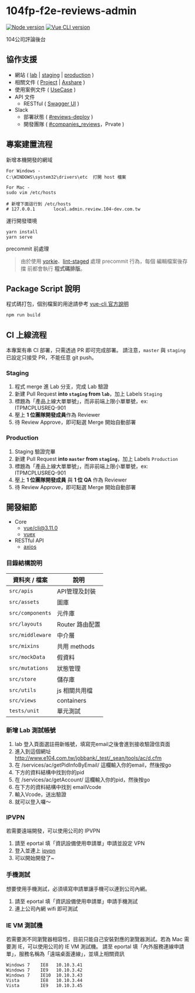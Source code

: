 # 104fp-f2e-reviews-admin

[![Node version](https://img.shields.io/badge/node-%3E%3D10.15.0-brightgreen.svg)](http://nodejs.org/)
[![Vue CLI version](https://img.shields.io/badge/Vue%20CLI-%3E%3D3.12.1-brightgreen.svg)](https://cli.vuejs.org/)

104公司評論後台

## 協作支援

- 網站 ( [lab](https://admin.reviews.104-dev.com.tw) | [staging](https://admin.reviews.104-staging.com.tw) | [production](https://admin.reviews.104.com.tw) )
- 相關文件 ( [Project](https://bit.ly/328JrGy) | [Axshare](https://nywy8m.axshare.com/review_list.html) )
- 使用案例文件 ( [UseCase](https://bit.ly/2LmpXr8) )
- API 文件
  - RESTful ( [Swagger UI](http://be.reviews.104-dev.com.tw/api/documentation) )
- Slack
  - 部署狀態 ( [#reviews-deploy](https://app.slack.com/client/T0675A0CX/CNNCF910U) )
  - 開發團隊 ( [#companies_reviews](https://app.slack.com/client/T0675A0CX/GMVGZFF1B)，Prvate )

## 專案建置流程

新增本機開發的網域
```
For Windows -
C:\WINDOWS\system32\drivers\etc  打開 host 檔案

For Mac -
sudo vim /etc/hosts

# 新增下面這行到 /etc/hosts
# 127.0.0.1       local.admin.review.104-dev.com.tw
```

運行開發環境
```
yarn install
yarn serve
```

precommit 前處理

> 由於使用 [yorkie](https://github.com/yyx990803/yorkie)、[lint-staged](https://www.npmjs.com/package/lint-staged) 處理 precommit 行為，每個 編輯檔案後存擋 前都會執行 **程式碼排版**。

## Package Script 說明

程式碼打包，個別檔案的用途請參考 [vue-cli 官方說明](https://cli.vuejs.org/zh/guide/cli-service.html#%E4%BD%BF%E7%94%A8%E5%91%BD%E4%BB%A4)

```bash
npm run build
```

## CI 上線流程

本專案有串 CI 部署，只需透過 PR 即可完成部署。
請注意，`master` 與 `staging` 已設定只接受 PR，不能任意 git push。

### Staging

1. 程式 merge 進 Lab 分支，完成 Lab 驗證
2. 新建 Pull Request **into `staging` from `lab`**，加上 Labels `Staging`
3. 標題為「產品上線大單單號」，而非前端上限小單單號，ex: ITPMCPLUSREQ-901
4. 壓上 **1 位團隊開發成員**作為 Reviewer
5. 待 Review Approve，即可點選 Merge 開始自動部署

### Production

1. Staging 驗證完畢
2. 新建 Pull Request **into `master` from `staging`**，加上 Labels `Production`
3. 標題為「產品上線大單單號」，而非前端上限小單單號，ex: ITPMCPLUSREQ-901
4. 壓上 **1 位團隊開發成員** 與 **1 位 QA** 作為 Reviewer
5. 待 Review Approve，即可點選 Merge 開始自動部署

## 開發細節

- Core
  - [vue/cli@3.11.0](https://cli.vuejs.org/)
  - [vuex](https://vuex.vuejs.org/)
- RESTful API
  - [axios](https://github.com/axios/axios)

### 目錄結構說明

| 資料夾 / 檔案 | 說明 |
| --- | --- |
| `src/apis` | API管理及封裝 |
| `src/assets` | 圖庫 |
| `src/components` | 元件庫 |
| `src/layouts` | Router 路由配置 |
| `src/middleware` | 中介層 |
| `src/mixins` | 共用 methods |
| `src/mockData` | 假資料 |
| `src/mutations` | 狀態管理 |
| `src/store` | 儲存庫 |
| `src/utils` | js 相關共用檔 |
| `src/views` | containers |
| `tests/unit` | 單元測試 |

### 新增 Lab 測試帳號

1. lab 登入頁面選註冊新帳號，填寫完email之後會進到接收驗證信頁面
2. 進入到這個網址 http://www.e104.com.tw/jobbank/_test/_sean/tools/ac/d.cfm
3. 在 /services/ac/getPidInfoByEmail/ 這欄輸入你的email，然後按go
4. 下方的資料結構中找到你的pid
5. 在 /services/ac/getAccount/ 這欄輸入你的pid，然後按go
6. 在下方的資料結構中找到 emailVcode
7. 輸入Vcode，送出驗證
8. 就可以登入囉～

### IPVPN

若需要遠端開發，可以使用公司的 IPVPN
1. 請至 eportal 填「資訊設備使用申請單」申請並設定 VPN
2. 登入並連上 [ipvpn](https://ipvpn.104.com.tw/vpn/index.html)
3. 可以開始開發了~

### 手機測試

想要使用手機測試，必須填寫申請單讓手機可以連到公司內網。
1. 請至 eportal 填「資訊設備使用申請單」申請手機測試
2. 連上公司內網 wifi 即可測試

### IE VM 測試機

若需要測不同瀏覽器相容性，目前只能自己安裝對應的瀏覽器測試。若為 Mac 需要測 IE，可以使用公司的 IE VM 測試機。
請至 eportal 填「內外服務連線申請單」，服務名稱為「遠端桌面連線」，並填上相關資訊

```
Windows 7    IE8   10.10.3.41
Windows 7    IE9   10.10.3.42
Windows 7    IE10  10.10.3.43
Vista        IE8   10.10.3.44
Vista        IE9   10.10.3.45
```